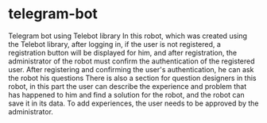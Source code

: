 # telegram-bot
Telegram bot using Telebot library
In this robot, which was created using the Telebot library, after logging in, if the user is not registered,
a registration button will be displayed for him, and after registration, 
the administrator of the robot must confirm the authentication of the registered user.
After registering and confirming the user's authentication, he can ask the robot his questions
There is also a section for question designers in this robot, 
in this part the user can describe the experience and problem that has happened to him and find a solution for the robot, 
and the robot can save it in its data.
To add experiences, the user needs to be approved by the administrator.
